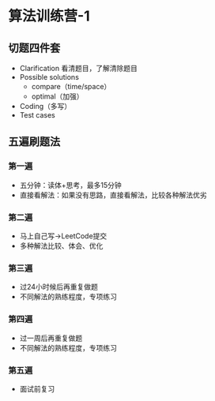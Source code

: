 # 算法训练营-1


## 切题四件套

- Clarification 看清题目，了解清除题目
- Possible solutions
  - compare（time/space）
  - optimal（加强）
- Coding（多写）
- Test cases

## 五遍刷题法

### 第一遍
- 五分钟：读体+思考，最多15分钟
- 直接看解法：如果没有思路，直接看解法，比较各种解法优劣

### 第二遍
- 马上自己写->LeetCode提交
- 多种解法比较、体会、优化

### 第三遍
- 过24小时候后再重复做题
- 不同解法的熟练程度，专项练习

### 第四遍
- 过一周后再重复做题
- 不同解法的熟练程度，专项练习

### 第五遍
- 面试前复习
  